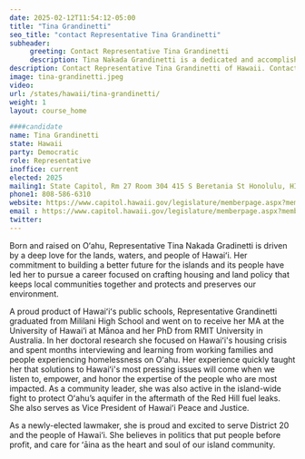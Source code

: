 ```yaml
---
date: 2025-02-12T11:54:12-05:00
title: "Tina Grandinetti"
seo_title: "contact Representative Tina Grandinetti"
subheader:
     greeting: Contact Representative Tina Grandinetti
     description: Tina Nakada Grandinetti is a dedicated and accomplished member of the Hawaii House of Representatives, representing District 20. She assumed office on November 5, 2024. Her current term ends on November 3, 2026.
description: Contact Representative Tina Grandinetti of Hawaii. Contact information for Tina Grandinetti includes email address, phone number, and mailing address.
image: tina-grandinetti.jpeg
video:
url: /states/hawaii/tina-grandinetti/
weight: 1
layout: course_home

####candidate
name: Tina Grandinetti
state: Hawaii
party: Democratic
role: Representative
inoffice: current
elected: 2025
mailing1: State Capitol, Rm 27 Room 304 415 S Beretania St Honolulu, HI 96813
phone1: 808-586-6310
website: https://www.capitol.hawaii.gov/legislature/memberpage.aspx?member=299&year=2024/
email : https://www.capitol.hawaii.gov/legislature/memberpage.aspx?member=299&year=2024/
twitter: 
---
```

Born and raised on O‘ahu, Representative Tina Nakada Gradinetti is driven by a deep love for the lands, waters, and people of Hawaiʻi. Her commitment to building a better future for the islands and its people have led her to pursue a career focused on crafting housing and land policy that keeps local communities together and protects and preserves our environment.

A proud product of Hawaiʻiʻs public schools, Representative Grandinetti graduated from Mililani High School and went on to receive her MA at the University of Hawai‘i at Mānoa and her PhD from RMIT University in Australia. In her doctoral research she focused on Hawaiʻi's housing crisis and spent months interviewing and learning from working families and people experiencing homelessness on Oʻahu. Her experience quickly taught her that solutions to Hawaiʻi's most pressing issues will come when we listen to, empower, and honor the expertise of the people who are most impacted. As a community leader, she was also active in the island-wide fight to protect Oʻahu’s aquifer in the aftermath of the Red Hill fuel leaks. She also serves as Vice President of Hawaiʻi Peace and Justice.

As a newly-elected lawmaker, she is proud and excited to serve District 20 and the people of Hawai‘i. She believes in politics that put people before profit, and care for ʻāina as the heart and soul of our island community.
